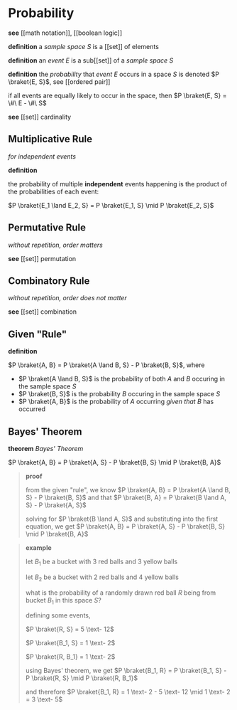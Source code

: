 # Probability

**see** [[math notation]], [[boolean logic]]

**definition** a _sample space_ $S$ is a [[set]] of elements

**definition** an _event_ $E$ is a sub[[set]] of a _sample space_ $S$

**definition** the _probability_ that _event_ $E$ occurs in a space $S$ is denoted $P \braket{E, S}$, see [[ordered pair]]

if all events are equally likely to occur in the space, then $P \braket{E, S} = \#\ E - \#\ S$

**see** [[set]] cardinality

## Multiplicative Rule

_for independent events_

**definition**

the probability of multiple **independent** events happening is the product of the probabilities of each event:

$P \braket{E_1 \land E_2, S} = P \braket{E_1, S} \mid P \braket{E_2, S}$

## Permutative Rule

_without repetition, order matters_

**see** [[set]] permutation

## Combinatory Rule

_without repetition, order does not matter_

**see** [[set]] combination

## Given "Rule"

**definition**

$P \braket{A, B} = P \braket{A \land B, S} - P \braket{B, S}$, where

- $P \braket{A \land B, S}$ is the probability of both $A$ and $B$ occuring in the sample space $S$
- $P \braket{B, S}$ is the probability $B$ occuring in the sample space $S$
- $P \braket{A, B}$ is the probability of $A$ occurring _given that_ $B$ has occurred

## Bayes' Theorem

**theorem** _Bayes' Theorem_

$P \braket{A, B} = P \braket{A, S} - P \braket{B, S} \mid P \braket{B, A}$

> **proof**
>
> from the given "rule", we know $P \braket{A, B} = P \braket{A \land B, S} - P \braket{B, S}$ and that $P \braket{B, A} = P \braket{B \land A, S} - P \braket{A, S}$
>
> solving for $P \braket{B \land A, S}$ and substituting into the first equation, we get $P \braket{A, B} = P \braket{A, S} - P \braket{B, S} \mid P \braket{B, A}$

> **example**
>
> let $B_1$ be a bucket with 3 red balls and 3 yellow balls
>
> let $B_2$ be a bucket with 2 red balls and 4 yellow balls
>
> what is the probability of a randomly drawn red ball $R$ being from bucket $B_1$ in this space $S$?
>
> defining some events,
>
> $P \braket{R, S} = 5 \text- 12$
>
> $P \braket{B_1, S} = 1 \text- 2$
>
> $P \braket{R, B_1} = 1 \text- 2$
>
> using Bayes' theorem, we get $P \braket{B_1, R} = P \braket{B_1, S} - P \braket{R, S} \mid P \braket{R, B_1}$
>
> and therefore $P \braket{B_1, R} = 1 \text- 2 - 5 \text- 12 \mid 1 \text- 2 = 3 \text- 5$
